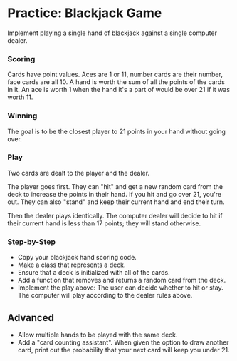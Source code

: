 # Practice: Blackjack Game
Implement playing a single hand of [blackjack](https://en.wikipedia.org/wiki/Blackjack) against a single computer dealer.

### Scoring
Cards have point values.
Aces are 1 or 11, number cards are their number, face cards are all 10.
A hand is worth the sum of all the points of the cards in it.
An ace is worth 1 when the hand it's a part of would be over 21 if it was worth 11.

### Winning
The goal is to be the closest player to 21 points in your hand without going over.

### Play
Two cards are dealt to the player and the dealer.

The player goes first.
They can "hit" and get a new random card from the deck to increase the points in their hand.
If you hit and go over 21, you're out.
They can also "stand" and keep their current hand and end their turn.

Then the dealer plays identically.
The computer dealer will decide to hit if their current hand is less than 17 points;
they will stand otherwise.

### Step-by-Step
* Copy your blackjack hand scoring code.
* Make a class that represents a deck.
* Ensure that a deck is initialized with all of the cards.
* Add a function that removes and returns a random card from the deck.
* Implement the play above:
The user can decide whether to hit or stay.
The computer will play according to the dealer rules above.

## Advanced
* Allow multiple hands to be played with the same deck.
* Add a "card counting assistant".
When given the option to draw another card, print out the probability that your next card will keep you under 21.
